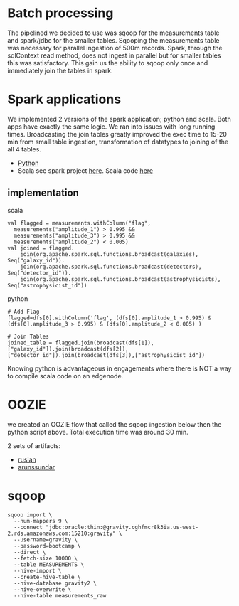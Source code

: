 # Batch processing
The pipelined we decided to use was sqoop for the measurements table and spark/jdbc for the smaller tables. Sqooping the measurements table was necessary for parallel ingestion of 500m records. Spark, through the sqlContext read method, does not ingest in parallel but for smaller tables this was satisfactory. This gain us the ability to sqoop only once and immediately join the tables in spark. 

# Spark applications
We implemented 2 versions of the spark application; python and scala. Both apps have exactly the same logic. We ran into issues with long running times. Broadcasting the join tables greatly improved the exec time to 15-20 min from small table ingestion, transformation of datatypes to joining of the all 4 tables.

* [Python](batch.py)
* Scala see spark project [here](../spark). Scala code [here](../spark/src/main/scala/com/cloudera/bootcamp/Main.scala)


## implementation 
scala 
```
val flagged = measurements.withColumn("flag", 
  measurements("amplitude_1") > 0.995 && 
  measurements("amplitude_3") > 0.995 && 
  measurements("amplitude_2") < 0.005)
val joined = flagged.
    join(org.apache.spark.sql.functions.broadcast(galaxies), Seq("galaxy_id")).
    join(org.apache.spark.sql.functions.broadcast(detectors), Seq("detector_id")).
    join(org.apache.spark.sql.functions.broadcast(astrophysicists), Seq("astrophysicist_id"))
```

python
```
# Add Flag
flagged=dfs[0].withColumn('flag', (dfs[0].amplitude_1 > 0.995) & (dfs[0].amplitude_3 > 0.995) & (dfs[0].amplitude_2 < 0.005) )

# Join Tables
joined_table = flagged.join(broadcast(dfs[1]), ["galaxy_id"]).join(broadcast(dfs[2]), ["detector_id"]).join(broadcast(dfs[3]),["astrophysicist_id"])

```

Knowing python is advantageous in engagements where there is NOT a way to compile scala code on an edgenode.

# OOZIE
we created an OOZIE flow that called the sqoop ingestion below then the python script above. Total execution time was around 30 min.

2 sets of artifacts:
* [ruslan](oozie)
* [arunssundar](oozie2/workflow.xml)

# sqoop
```
sqoop import \
  --num-mappers 9 \
  --connect "jdbc:oracle:thin:@gravity.cghfmcr8k3ia.us-west-2.rds.amazonaws.com:15210:gravity" \
  --username=gravity \
  --password=bootcamp \
  --direct \
  --fetch-size 10000 \
  --table MEASUREMENTS \
  --hive-import \
  --create-hive-table \
  --hive-database gravity2 \
  --hive-overwrite \
  --hive-table measurements_raw
```

